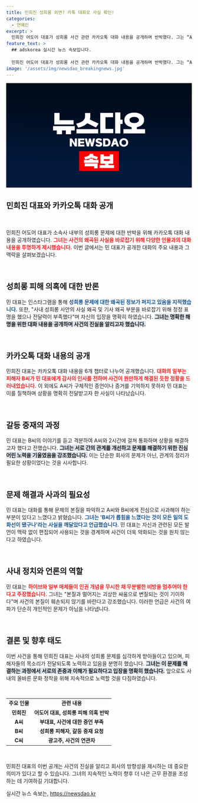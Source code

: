 ```yaml
---
title: 민희진 성희롱 외면? 카톡 대화로 사실 확인!
categories:
  - 연예인
excerpt: >
  민희진 어도어 대표가 성희롱 사건 관련 카카오톡 대화 내용을 공개하며 반박했다. 그는 “A씨와 B씨 간의 오해를 풀고자 했다”고 밝히며, 왜곡된 사실에 대한 강한 불만을 드러냈다. 모두 잘 화해했다는 대표의 주장, 그 진실은?
feature_text: >
  ## adskorea 실시간 뉴스 속보입니다.

  민희진 어도어 대표가 성희롱 사건 관련 카카오톡 대화 내용을 공개하며 반박했다. 그는 “A씨와 B씨 간의 오해를 풀고자 했다”고 밝히며, 왜곡된 사실에 대한 강한 불만을 드러냈다. 모두 잘 화해했다는 대표의 주장, 그 진실은?
image: '/assets/img/newsdao_breakingnews.jpg'
---
```


<p><img src="/assets/img/newsdao_breakingnews.jpg" alt="adskorea 속보" /></p>

<h2 data-ke-size="size26">민희진 대표와 카카오톡 대화 공개</h2>

<p data-ke-size="size16">&nbsp;</p>

<p>민희진 어도어 대표가 소속사 내부의 성희롱 문제에 대한 반박을 위해 카카오톡 대화 내용을 공개하였습니다. <b><span style="color: #ee2323;">그녀는 사건의 왜곡된 사실을 바로잡기 위해 다양한 인물과의 대화 내용을 투명하게 제시했습니다.</span></b> 이번 글에서는 민 대표가 공개한 대화의 주요 내용과 그 맥락을 살펴보겠습니다. </p>

<p data-ke-size="size16">&nbsp;</p>

<h2 data-ke-size="size26">성희롱 피해 의혹에 대한 반론</h2>

<p>민 대표는 인스타그램을 통해 <b><span style="color: #1a5490;">성희롱 문제에 대한 왜곡된 정보가 퍼지고 있음을 지적했습니다.</span></b> 또한, "사내 성희롱 사안의 사실 왜곡 및 기사 왜곡 부분을 바로잡기 위해 정정 표명을 했으나 전달력이 부족했다"며 자신의 입장을 명확히 하였습니다. <b><span style="background-color: #21538527;">그녀는 명확한 해명을 위한 대화 내용을 공개하며 사건의 진실을 알리고자 했습니다.</span></b></p>

<p data-ke-size="size16">&nbsp;</p>

<h2 data-ke-size="size26">카카오톡 대화 내용의 공개</h2>

<p>민희진 대표는 카카오톡 대화 내용을 6개 챕터로 나누어 공개했습니다. <b><span style="color: #ee2323;">대화의 일부는 피해자 B씨가 민 대표에게 감사의 인사를 전하며 사건이 원만하게 해결된 듯한 정황을 드러내었습니다.</span></b> 이 외에도 A씨가 구체적인 증언이나 증거를 기억하지 못하자 민 대표는 이를 질책하며 상황을 명확히 전달받고자 한 사실이 나타났습니다. </p>

<p data-ke-size="size16">&nbsp;</p>

<h2 data-ke-size="size26">갈등 중재의 과정</h2>

<p>민 대표는 B씨의 이야기를 듣고 격분하여 A씨와 2시간에 걸쳐 통화하며 상황을 해결하고자 했다고 전했습니다. <b><span style="background-color: #21538527;">그녀는 서로 간의 관계를 개선하고 문제를 해결하기 위한 진심어린 노력을 기울였음을 강조했습니다.</span></b> 이는 단순한 회사의 문제가 아닌, 관계의 정리가 필요한 상황이었다는 것을 시사합니다.</p>

<p data-ke-size="size16">&nbsp;</p>

<h2 data-ke-size="size26">문제 해결과 사과의 필요성</h2>

<p>민 대표는 대화를 통해 문제의 본질을 파악하고 A씨와 B씨에게 진심으로 사과해야 하는 부분이 있다고 느꼈다고 밝혔습니다. <b><span style="color: #1a5490;">그녀는 'B씨가 롭힘을 느꼈다는 것이 모든 일의 도화선이 됐구나'라는 사실을 깨달았다고 언급했습니다.</span></b> 민 대표는 자신과 관련된 모든 발언이 맥락 없이 편집되어 사용되는 것을 경계하며 사건이 더욱 악화되는 것을 원치 않는다고 하였습니다. </p>

<p data-ke-size="size16">&nbsp;</p>

<h2 data-ke-size="size26">사내 정치와 언론의 역할</h2>

<p>민 대표는 <b><span style="color: #ee2323;">하이브와 일부 매체들이 인권 개념을 무시한 채 무분별한 비방을 멈추어야 한다고 주장했습니다.</span></b> 그녀는 "본질과 멀어지는 괴상한 싸움으로 변질되는 것이 기이하다"며 사건의 본질이 훼손되지 않기를 바란다고 강조했습니다. 이러한 언급은 사건의 여파가 단순히 개인적인 문제가 아님을 나타냅니다. </p>

<p data-ke-size="size16">&nbsp;</p>

<h2 data-ke-size="size26">결론 및 향후 태도</h2>

<p>이번 사건을 통해 민희진 대표는 사내의 성희롱 문제를 심각하게 받아들이고 있으며, 피해자들의 목소리가 전달되도록 노력하고 있음을 분명히 했습니다. <b><span style="background-color: #21538527;">그녀는 이 문제를 해결하는 과정에서 서로의 존중과 이해가 필요하다고 입장을 명확히 했습니다.</span></b> 앞으로도 사내의 올바른 문화 정착을 위해 지속적으로 노력할 것을 다짐하였습니다. </p>

<p data-ke-size="size16">&nbsp;</p>

<table style="width: 100%; border-collapse: collapse;">
    <tr>
        <td style="text-align: center; height: 17px;"><b>주요 인물</b></td>
        <td style="text-align: center; height: 17px;"><b>관련 내용</b></td>
    </tr>
    <tr>
        <td style="text-align: center; height: 17px;"><b>민희진</b></td>
        <td style="text-align: center; height: 17px;"><b>어도어 대표, 성희롱 피해 의혹 반박</b></td>
    </tr>
    <tr>
        <td style="text-align: center; height: 17px;"><b>A씨</b></td>
        <td style="text-align: center; height: 17px;"><b>부대표, 사건에 대한 증언 부족</b></td>
    </tr>
    <tr>
        <td style="text-align: center; height: 17px;"><b>B씨</b></td>
        <td style="text-align: center; height: 17px;"><b>성희롱 피해자, 갈등 중재 요청</b></td>
    </tr>
    <tr>
        <td style="text-align: center; height: 17px;"><b>C씨</b></td>
        <td style="text-align: center; height: 17px;"><b>광고주, 사건의 연관자</b></td>
    </tr>
</table>

<p data-ke-size="size16">&nbsp;</p>

<p>민희진 대표의 이번 공개는 사건의 진실을 알리고 회사의 방향성을 제시하는 데 중요한 의미가 있다고 할 수 있습니다. 그녀의 지속적인 노력이 향후 더 나은 근무 환경을 조성하는 데 기여하길 기대합니다.</p>
실시간 뉴스 속보는, <a href="https://newsdao.kr" rel="dofollow">https://newsdao.kr</a>


